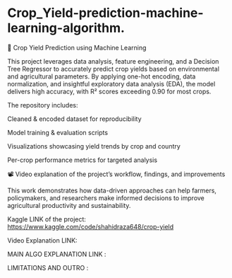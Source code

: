# Crop_Yield-prediction-machine-learning-algorithm.
🌾 Crop Yield Prediction using Machine Learning

This project leverages data analysis, feature engineering, and a Decision Tree Regressor to accurately predict crop yields based on environmental and agricultural parameters. By applying one-hot encoding, data normalization, and insightful exploratory data analysis (EDA), the model delivers high accuracy, with R² scores exceeding 0.90 for most crops.

The repository includes:

Cleaned & encoded dataset for reproducibility

Model training & evaluation scripts

Visualizations showcasing yield trends by crop and country

Per-crop performance metrics for targeted analysis

📽 Video explanation of the project’s workflow, findings, and improvements


This work demonstrates how data-driven approaches can help farmers, policymakers, and researchers make informed decisions to improve agricultural productivity and sustainability.

Kaggle LINK  of the project: https://www.kaggle.com/code/shahidraza648/crop-yield


Video Explanation LINK: 

MAIN ALGO EXPLANATION LINK : 

LIMITATIONS AND OUTRO : 
